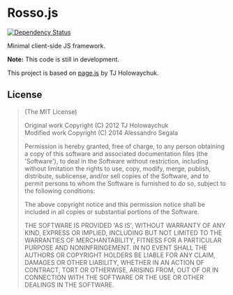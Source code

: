 # Rosso.js
[![Dependency Status](https://david-dm.org/EgoAleSum/Rosso.js.png)](https://david-dm.org/EgoAleSum/Rosso.js)

Minimal client-side JS framework.

**Note:** This code is still in development.

This project is based on [page.js][pagejs] by TJ Holowaychuk.

## License

> (The MIT License)
> 
> Original work Copyright (C) 2012 TJ Holowaychuk <br/>
> Modified work Copyright (C) 2014 Alessandro Segala
> 
> Permission is hereby granted, free of charge, to any person obtaining a copy of this software and associated documentation files (the 'Software'), to deal in the Software without restriction, including without limitation the rights to use, copy, modify, merge, publish, distribute, sublicense, and/or sell copies of the Software, and to permit persons to whom the Software is furnished to do so, subject to the following conditions:
> 
> The above copyright notice and this permission notice shall be included in all copies or substantial portions of the Software.
> 
> THE SOFTWARE IS PROVIDED 'AS IS', WITHOUT WARRANTY OF ANY KIND, EXPRESS OR IMPLIED, INCLUDING BUT NOT LIMITED TO THE WARRANTIES OF MERCHANTABILITY, FITNESS FOR A PARTICULAR PURPOSE AND NONINFRINGEMENT. IN NO EVENT SHALL THE AUTHORS OR COPYRIGHT HOLDERS BE LIABLE FOR ANY CLAIM, DAMAGES OR OTHER LIABILITY, WHETHER IN AN ACTION OF CONTRACT, TORT OR OTHERWISE, ARISING FROM, OUT OF OR IN CONNECTION WITH THE SOFTWARE OR THE USE OR OTHER DEALINGS IN THE SOFTWARE.


[pagejs]: https://github.com/tj/page.js